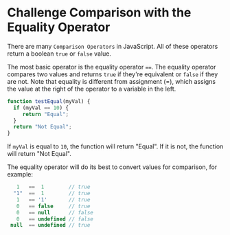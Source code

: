 # Challenge Comparison with the Equality Operator

There are many `Comparison Operators` in JavaScript. All of these operators return a boolean `true` or `false` value.

The most basic operator is the equality operator `==`. The equality operator compares two values and returns `true` if they're equivalent or `false` if they are not. Note that equality is different from assignment (=), which assigns the value at the right of the operator to a variable in the left.

```javascript
function testEqual(myVal) {
  if (myVal == 10) {
     return "Equal";
  }
  return "Not Equal";
}
```

If `myVal` is equal to `10`, the function will return "Equal". If it is not, the function will return "Not Equal".

The equality operator will do its best to convert values for comparison, for example:

```javascript
   1   ==  1        // true
  "1"  ==  1        // true
   1   == '1'       // true
   0   == false     // true
   0   == null      // false
   0   == undefined // false
 null  == undefined // true
```
